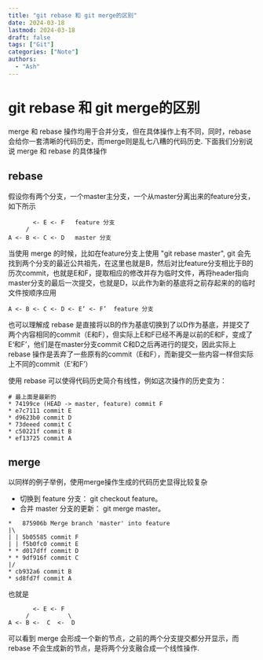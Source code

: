 ```yaml
---
title: "git rebase 和 git merge的区别"
date: 2024-03-18
lastmod: 2024-03-18
draft: false
tags: ["Git"]
categories: ["Note"]
authors:
  - "Ash"
---
```


# git rebase 和 git merge的区别

merge 和 rebase 操作均用于合并分支，但在具体操作上有不同，同时，rebase会给你一套清晰的代码历史，而merge则是乱七八糟的代码历史. 下面我们分别说说 merge 和 rebase 的具体操作

## rebase

假设你有两个分支，一个master主分支，一个从master分离出来的feature分支，如下所示

```shell
       <- E <- F   feature 分支
     /
A <- B <- C <- D   master 分支
```

当使用 merge 的时候，比如在feature分支上使用 "git rebase master", git 会先找到两个分支的最近公共祖先，在这里也就是B，然后对比feature分支相比于B的历次commit，也就是E和F，提取相应的修改并存为临时文件，再将header指向master分支的最后一次提交，也就是D，以此作为新的基底将之前存起来的的临时文件按顺序应用

```shell
A <- B <- C <- D <- E‘ <- F’  feature 分支
```

也可以理解成 rebase 是直接将以B的作为基底切换到了以D作为基底，并提交了两个内容相同的commit（E和F），但实际上E和F已经不再是以前的E和F，变成了E‘和F’，他们是在master分支commit C和D之后再进行的提交，因此实际上 rebase 操作是丢弃了一些原有的commit（E和F），而新提交一些内容一样但实际上不同的commit（E‘和F’）

使用 rebase 可以使得代码历史简介有线性，例如这次操作的历史变为：

```shell
# 最上面是最新的
* 74199ce (HEAD -> master, feature) commit F
* e7c7111 commit E
* d9623b0 commit D
* 73deeed commit C
* c50221f commit B
* ef13725 commit A
```

## merge

以同样的例子举例，使用merge操作生成的代码历史显得比较复杂
- 切换到 feature 分支： git checkout feature。
- 合并 master 分支的更新： git merge master。

``` shell
*   875906b Merge branch 'master' into feature
|\  
| | 5b05585 commit F
| | f5b0fc0 commit E
* * d017dff commit D
* * 9df916f commit C
|/  
* cb932a6 commit B
* sd8fd7f commit A

```
也就是

```shell
       <- E <- F   
     /           \
A <- B <-  C  <-  D 
```

可以看到 merge 会形成一个新的节点，之前的两个分支提交都分开显示，而 rebase 不会生成新的节点，是将两个分支融合成一个线性操作.
